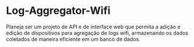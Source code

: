# Log-Aggregator-Wifi

Planeja ser um projeto de API e de interface web que permita a adição e edição de dispositivos para agregação de logs wifi, armazenando os dados coletados de maneira eficiente em um banco de dados.
